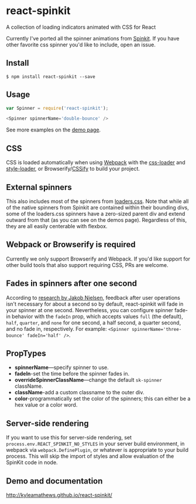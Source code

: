 react-spinkit
=============

A collection of loading indicators animated with CSS for React

Currently I've ported all the spinner animations from
[Spinkit](https://github.com/tobiasahlin/SpinKit). If you have other favorite
 css spinner you'd like to include, open an issue.

## Install

```console
$ npm install react-spinkit --save
```

## Usage
```javascript
var Spinner = require('react-spinkit');

<Spinner spinnerName='double-bounce' />
```

See more examples on the [demo page](http://kyleamathews.github.io/react-spinkit/).

## CSS
CSS is loaded automatically when using [Webpack](http://webpack.github.io) with the
[css-loader](https://github.com/webpack/css-loader) and [style-loader](https://github.com/webpack/style-loader), or Browserify/[CSSify](https://github.com/davidguttman/cssify)
 to build your project.

## External spinners
This also includes most of the spinners from [loaders.css](https://github.com/ConnorAtherton/loaders.css). Note that while
all of the native spinners from Spinkit are contained within their bounding divs,
some of the loaders.css spinners have a zero-sized parent div and extend outward
from that (as you can see on the demos page). Regardless of this, they are all
easily centerable with flexbox.

## Webpack or Browserify is required
Currently we only support Browserify and Webpack. If you'd like support
for other build tools that also support requiring CSS, PRs are welcome.

## Fades in spinners after one second
According to [research by Jakob Nielsen](http://www.nngroup.com/articles/response-times-3-important-limits/),
feedback after user operations isn't necessary for about a second so by
default, react-spinkit will fade in your spinner at one second. Nevertheless,
you can configure spinner fade-in behavior with the `fadeIn` prop, which
accepts values `full` (the default), `half`, `quarter`, and `none` for one
second, a half second, a quarter second, and no fade in, respectively.
For example: `<Spinner spinnerName='three-bounce' fadeIn='half' />`.

## PropTypes
* **spinnerName**—specify spinner to use.
* **fadeIn**-set the time before the spinner fades in.
* **overrideSpinnerClassName**—change the default `sk-spinner` className.
* **className**-add a custom classname to the outer div.
* **color**-programmatically set the color of the spinners; this can either be a
hex value or a color word.

## Server-side rendering
If you want to use this for server-side rendering, set
`process.env.REACT_SPINKIT_NO_STYLES` in your server build environment,
in webpack via `webpack.DefinePlugin`, or whatever is appropriate to your
build process. This will skip the import of styles and allow evaluation of
the SpinKit code in node.

## Demo and documentation
http://kyleamathews.github.io/react-spinkit/

